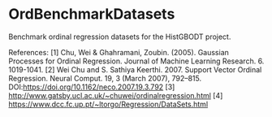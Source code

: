 # OrdBenchmarkDatasets

Benchmark ordinal regression datasets for the HistGBODT project.

References:
[1] Chu, Wei & Ghahramani, Zoubin. (2005). Gaussian Processes for Ordinal Regression. Journal of Machine Learning Research. 6. 1019-1041.
[2] Wei Chu and S. Sathiya Keerthi. 2007. Support Vector Ordinal Regression. Neural Comput. 19, 3 (March 2007), 792–815. DOI:https://doi.org/10.1162/neco.2007.19.3.792
[3] http://www.gatsby.ucl.ac.uk/~chuwei/ordinalregression.html
[4] https://www.dcc.fc.up.pt/~ltorgo/Regression/DataSets.html
